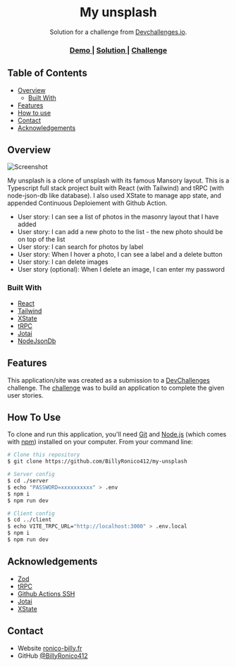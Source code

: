 <!-- Please update value in the {}  -->

<h1 align="center">My unsplash</h1>

<div align="center">
   Solution for a challenge from  <a href="http://devchallenges.io" target="_blank">Devchallenges.io</a>.
</div>

<div align="center">
  <h3>
    <a href="https://my-unsplash-indol.vercel.app/">
      Demo
    </a>
    <span> | </span>
    <a href="https://github.com/BillyRonico412/my-unsplash">
      Solution
    </a>
    <span> | </span>
    <a href="https://legacy.devchallenges.io/challenges/rYyhwJAxMfES5jNQ9YsP">
      Challenge
    </a>
  </h3>
</div>

<!-- TABLE OF CONTENTS -->

## Table of Contents

- [Overview](#overview)
  - [Built With](#built-with)
- [Features](#features)
- [How to use](#how-to-use)
- [Contact](#contact)
- [Acknowledgements](#acknowledgements)

<!-- OVERVIEW -->

## Overview

![Screenshot](https://github.com/BillyRonico412/my-unsplash/assets/65350513/ae18d7a9-cf96-41cf-aecb-4124298b12d4)

My unsplash is a clone of unsplash with its famous Mansory layout. 
This is a Typescript full stack project built with React (with Tailwind) and tRPC (with node-json-db like database). 
I also used XState to manage app state, and appended Continuous Deploiement with Github Action.

- User story: I can see a list of photos in the masonry layout that I have added
- User story: I can add a new photo to the list - the new photo should be on top of the list
- User story: I can search for photos by label
- User story: When I hover a photo, I can see a label and a delete button
- User story: I can delete images
- User story (optional): When I delete an image, I can enter my password

### Built With

<!-- This section should list any major frameworks that you built your project using. Here are a few examples.-->

- [React](https://reactjs.org/)
- [Tailwind](https://tailwindcss.com/)
- [XState](https://xstate.js.org/docs/)
- [tRPC](https://trpc.io/)
- [Jotai](https://jotai.org/)
- [NodeJsonDb](https://www.npmjs.com/package/node-json-db)

## Features

<!-- List the features of your application or follow the template. Don't share the figma file here :) -->

This application/site was created as a submission to a [DevChallenges](https://devchallenges.io/challenges) challenge. The [challenge](https://devchallenges.io/challenges/rYyhwJAxMfES5jNQ9YsP) was to build an application to complete the given user stories.

## How To Use

<!-- Example: -->

To clone and run this application, you'll need [Git](https://git-scm.com) and [Node.js](https://nodejs.org/en/download/) (which comes with [npm](http://npmjs.com)) installed on your computer. From your command line:

```bash
# Clone this repository
$ git clone https://github.com/BillyRonico412/my-unsplash

# Server config
$ cd ./server
$ echo "PASSWORD=xxxxxxxxxx" > .env
$ npm i
$ npm run dev

# Client config
$ cd ../client
$ echo VITE_TRPC_URL="http://localhost:3000" > .env.local
$ npm i
$ npm run dev
```

## Acknowledgements

<!-- This section should list any articles or add-ons/plugins that helps you to complete the project. This is optional but it will help you in the future. For example: -->

- [Zod](https://devchallenges-blogs.web.app/how-to-replicate-design/)
- [tRPC](https://trpc.io/)
- [Github Actions SSH](https://github.com/appleboy/ssh-action)
- [Jotai](https://jotai.org/)
- [XState](https://xstate.js.org/docs/)

## Contact

- Website [ronico-billy.fr](https://ronico-billy.fr)
- GitHub [@BillyRonico412](https://github.com/BillyRonico412)
